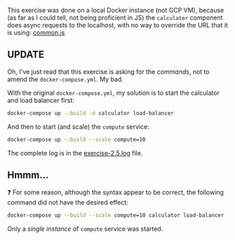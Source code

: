 This exercise was done on a local Docker instance (not GCP VM), 
because (as far as I could tell, not being proficient in JS) 
the `calculator` component does async requests to the localhost,
with no way to override the URL that it is using: [common.js](https://github.com/docker-hy/material-applications/blob/8f70d4e88d18979e86d9213b6d0b8b485471990e/scaling-exercise/calculator/src/commons.js)

## UPDATE

Oh, I've just read that this exercise is asking for the _commands_, not to amend the `docker-compose.yml`. My bad.

With the original `docker-compose.yml`, my solution is to start the calculator and load balancer first:

```bash
docker-compose up --build -d calculator load-balancer
```

And then to start (and scale) the `compute` service:

```bash
docker-compose up --build --scale compute=10
```

The complete log is in the [exercise-2.5.log](exercise-2.5.log) file.

## Hmmm...

❓ For some reason, although the syntax appear to be correct, the following command did not have the desired effect:

```bash
docker-compose up --build --scale compute=10 calculator load-balancer
```

Only a _single instance_ of `compute` service was started.
